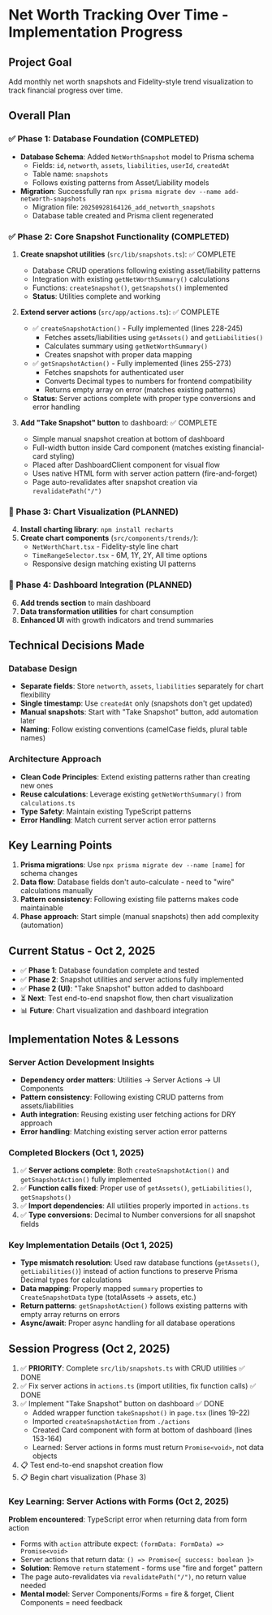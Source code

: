 # Net Worth Tracking Over Time - Implementation Progress

## Project Goal
Add monthly net worth snapshots and Fidelity-style trend visualization to track financial progress over time.

## Overall Plan

### ✅ Phase 1: Database Foundation (COMPLETED)
- **Database Schema**: Added `NetWorthSnapshot` model to Prisma schema
  - Fields: `id`, `networth`, `assets`, `liabilities`, `userId`, `createdAt`
  - Table name: `snapshots`
  - Follows existing patterns from Asset/Liability models
- **Migration**: Successfully ran `npx prisma migrate dev --name add-networth-snapshots`
  - Migration file: `20250928164126_add_networth_snapshots`
  - Database table created and Prisma client regenerated

### ✅ Phase 2: Core Snapshot Functionality (COMPLETED)
1. **Create snapshot utilities** (`src/lib/snapshots.ts`): ✅ COMPLETE
   - Database CRUD operations following existing asset/liability patterns
   - Integration with existing `getNetWorthSummary()` calculations
   - Functions: `createSnapshot()`, `getSnapshots()` implemented
   - **Status**: Utilities complete and working

2. **Extend server actions** (`src/app/actions.ts`): ✅ COMPLETE
   - ✅ `createSnapshotAction()` - Fully implemented (lines 228-245)
     - Fetches assets/liabilities using `getAssets()` and `getLiabilities()`
     - Calculates summary using `getNetWorthSummary()`
     - Creates snapshot with proper data mapping
   - ✅ `getSnapshotAction()` - Fully implemented (lines 255-273)
     - Fetches snapshots for authenticated user
     - Converts Decimal types to numbers for frontend compatibility
     - Returns empty array on error (matches existing patterns)
   - **Status**: Server actions complete with proper type conversions and error handling

3. **Add "Take Snapshot" button** to dashboard: ✅ COMPLETE
   - Simple manual snapshot creation at bottom of dashboard
   - Full-width button inside Card component (matches existing financial-card styling)
   - Placed after DashboardClient component for visual flow
   - Uses native HTML form with server action pattern (fire-and-forget)
   - Page auto-revalidates after snapshot creation via `revalidatePath("/")`

### 📅 Phase 3: Chart Visualization (PLANNED)
4. **Install charting library**: `npm install recharts`
5. **Create chart components** (`src/components/trends/`):
   - `NetWorthChart.tsx` - Fidelity-style line chart
   - `TimeRangeSelector.tsx` - 6M, 1Y, 2Y, All time options
   - Responsive design matching existing UI patterns

### 🎨 Phase 4: Dashboard Integration (PLANNED)
6. **Add trends section** to main dashboard
7. **Data transformation utilities** for chart consumption
8. **Enhanced UI** with growth indicators and trend summaries

## Technical Decisions Made

### Database Design
- **Separate fields**: Store `networth`, `assets`, `liabilities` separately for chart flexibility
- **Single timestamp**: Use `createdAt` only (snapshots don't get updated)
- **Manual snapshots**: Start with "Take Snapshot" button, add automation later
- **Naming**: Follow existing conventions (camelCase fields, plural table names)

### Architecture Approach
- **Clean Code Principles**: Extend existing patterns rather than creating new ones
- **Reuse calculations**: Leverage existing `getNetWorthSummary()` from `calculations.ts`
- **Type Safety**: Maintain existing TypeScript patterns
- **Error Handling**: Match current server action error patterns

## Key Learning Points
1. **Prisma migrations**: Use `npx prisma migrate dev --name [name]` for schema changes
2. **Data flow**: Database fields don't auto-calculate - need to "wire" calculations manually
3. **Pattern consistency**: Following existing file patterns makes code maintainable
4. **Phase approach**: Start simple (manual snapshots) then add complexity (automation)

## Current Status - Oct 2, 2025
- ✅ **Phase 1**: Database foundation complete and tested
- ✅ **Phase 2**: Snapshot utilities and server actions fully implemented
- ✅ **Phase 2 (UI)**: "Take Snapshot" button added to dashboard
- ⏳ **Next**: Test end-to-end snapshot flow, then chart visualization
- 📊 **Future**: Chart visualization and dashboard integration

## Implementation Notes & Lessons
### Server Action Development Insights
- **Dependency order matters**: Utilities → Server Actions → UI Components
- **Pattern consistency**: Following existing CRUD patterns from assets/liabilities
- **Auth integration**: Reusing existing user fetching actions for DRY approach
- **Error handling**: Matching existing server action error patterns

### Completed Blockers (Oct 1, 2025)
1. ✅ **Server actions complete**: Both `createSnapshotAction()` and `getSnapshotAction()` fully implemented
2. ✅ **Function calls fixed**: Proper use of `getAssets()`, `getLiabilities()`, `getSnapshots()`
3. ✅ **Import dependencies**: All utilities properly imported in `actions.ts`
4. ✅ **Type conversions**: Decimal to Number conversions for all snapshot fields

### Key Implementation Details (Oct 1, 2025)
- **Type mismatch resolution**: Used raw database functions (`getAssets()`, `getLiabilities()`) instead of action functions to preserve Prisma Decimal types for calculations
- **Data mapping**: Properly mapped `summary` properties to `CreateSnapshotData` type (totalAssets → assets, etc.)
- **Return patterns**: `getSnapshotAction()` follows existing patterns with empty array returns on errors
- **Async/await**: Proper async handling for all database operations

## Session Progress (Oct 2, 2025)
1. ✅ **PRIORITY**: Complete `src/lib/snapshots.ts` with CRUD utilities ✅ DONE
2. ✅ Fix server actions in `actions.ts` (import utilities, fix function calls) ✅ DONE
3. ✅ Implement "Take Snapshot" button on dashboard ✅ DONE
   - Added wrapper function `takeSnapshot()` in `page.tsx` (lines 19-22)
   - Imported `createSnapshotAction` from `./actions`
   - Created Card component with form at bottom of dashboard (lines 153-164)
   - Learned: Server actions in forms must return `Promise<void>`, not data objects
4. 📋 Test end-to-end snapshot creation flow
5. 📋 Begin chart visualization (Phase 3)

### Key Learning: Server Actions with Forms (Oct 2, 2025)
**Problem encountered**: TypeScript error when returning data from form action
- Forms with `action` attribute expect: `(formData: FormData) => Promise<void>`
- Server actions that return data: `() => Promise<{ success: boolean }>`
- **Solution**: Remove `return` statement - forms use "fire and forget" pattern
- The page auto-revalidates via `revalidatePath("/")`, no return value needed
- **Mental model**: Server Components/Forms = fire & forget, Client Components = need feedback